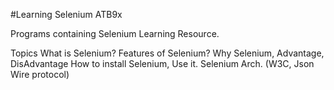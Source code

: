 

#Learning Selenium ATB9x

Programs containing Selenium Learning Resource.

Topics
    What is Selenium?
    Features of Selenium?
    Why Selenium, Advantage, DisAdvantage
    How to install Selenium, Use it.
    Selenium Arch. (W3C, Json Wire protocol)
